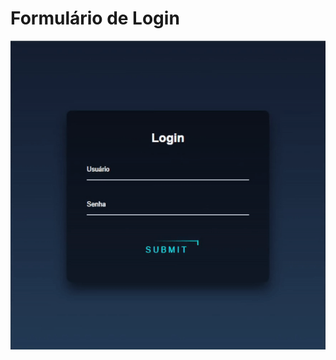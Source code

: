 # Formulário de Login
<img src="https://github.com/mariaeqp/form-login/blob/main/to-readme/gif.gif">
